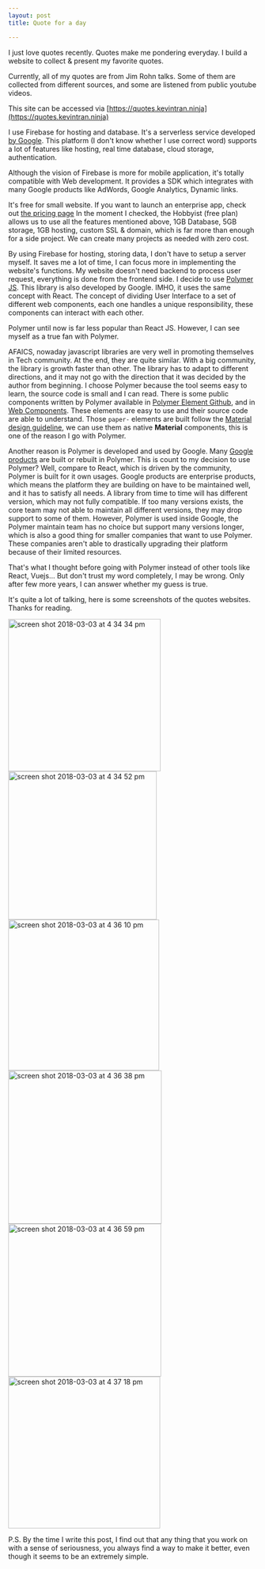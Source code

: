 ```yaml
---
layout: post
title: Quote for a day

---
```


I just love quotes recently. Quotes make me pondering everyday. I build a website to collect & present my favorite quotes.

Currently, all of my quotes are from Jim Rohn talks.
Some of them are collected from different sources, and some are listened from public youtube videos.

This site can be accessed via [https://quotes.kevintran.ninja](https://quotes.kevintran.ninja)

I use Firebase for hosting and database. It's a serverless service developed [by Google](https://firebase.google.com/).
This platform (I don't know whether I use correct word) supports a lot of features like hosting, real time database, cloud storage,
authentication.

Although the vision of Firebase is more for mobile application, it's totally compatible with Web development.
It provides a SDK which integrates with many Google products like AdWords, Google Analytics, Dynamic links.

It's free for small website. If you want to launch an enterprise app, check out [the pricing page](https://firebase.google.com/pricing/)
In the moment I checked, the Hobbyist (free plan) allows us to use all the features mentioned above, 1GB Database, 5GB storage,
1GB hosting, custom SSL & domain, which is far more than enough for a side project. We can create many projects as needed with zero cost.

By using Firebase for hosting, storing data, I don't have to setup a server myself. It saves me a lot of time, I can focus more in implementing the website's functions.
My website doesn't  need backend to process user request, everything is done from the frontend side.
I decide to use [Polymer JS](https://polymer-project.org). This library is also developed by Google. IMHO, it uses the same concept with
React. The concept of dividing User Interface to a set of different web components, each one handles a unique responsibility, these components can interact with each other.

Polymer until now is far less popular than React JS. However, I can see myself as a true fan with Polymer.

AFAICS, nowaday javascript libraries are very well in promoting themselves in Tech community. At the end, they are quite similar. With a big community, the library is growth faster than other. The library has to adapt to different directions, and it may not go with the direction that it was decided by the author from beginning. I choose Polymer because the tool seems easy to learn, the source code is small and I can read. There is some public components written by Polymer available in [Polymer Element Github](https://github.com/PolymerElements), and in [Web Components](https://www.webcomponents.org/). These elements are easy to use and their source code are able to understand. Those `paper-` elements are built follow the [Material design guideline](https://material.io/guidelines/), we can use them as native **Material** components, this is one of the reason I go with Polymer.

Another reason is Polymer is developed and used by Google. Many [Google products](https://github.com/Polymer/polymer/wiki/Who's-using-Polymer%3F) are built or rebuilt in Polymer. This is count to my decision to use Polymer? Well, compare to React, which is driven by the community, Polymer is built for it own usages. Google products are enterprise products, which means the platform they are building on have to be maintained well, and it has to satisfy all needs. A library from time to time will has different version, which may not fully compatible. If too many versions exists, the core team may not able to maintain all different versions, they may drop support to some of them. However, Polymer is used inside Google, the Polymer maintain team has no choice but support many versions longer, which is also a good thing for smaller companies that want to use Polymer. These companies aren't able to drastically upgrading their platform because of their limited resources.

That's what I thought before going with Polymer instead of other tools like React, Vuejs... But don't trust my word completely, I may be wrong.
Only after few more years, I can answer whether my guess is true.

It's quite a lot of talking, here is some screenshots of the quotes websites. Thanks for reading.

<img width="308" alt="screen shot 2018-03-03 at 4 34 34 pm" src="https://user-images.githubusercontent.com/2004218/36932232-448b0a8a-1f01-11e8-96f9-28e772e8e5d3.png">
<img width="300" alt="screen shot 2018-03-03 at 4 34 52 pm" src="https://user-images.githubusercontent.com/2004218/36932233-44bcd7a4-1f01-11e8-8828-2b9a7ac99ad7.png">
<img width="305" alt="screen shot 2018-03-03 at 4 36 10 pm" src="https://user-images.githubusercontent.com/2004218/36932234-44eb44cc-1f01-11e8-8be7-d131faaaf630.png">
<img width="310" alt="screen shot 2018-03-03 at 4 36 38 pm" src="https://user-images.githubusercontent.com/2004218/36932235-4518ede6-1f01-11e8-933f-196be8ec5074.png">
<img width="309" alt="screen shot 2018-03-03 at 4 36 59 pm" src="https://user-images.githubusercontent.com/2004218/36932236-4547616c-1f01-11e8-8013-655a55b1b9b5.png">
<img width="307" alt="screen shot 2018-03-03 at 4 37 18 pm" src="https://user-images.githubusercontent.com/2004218/36932237-4573f8e4-1f01-11e8-8d87-c97d97e561f4.png">

P.S. By the time I write this post, I find out that any thing that you work on with a sense of seriousness, you always find a way to make it better, even though it seems to be an extremely simple.
